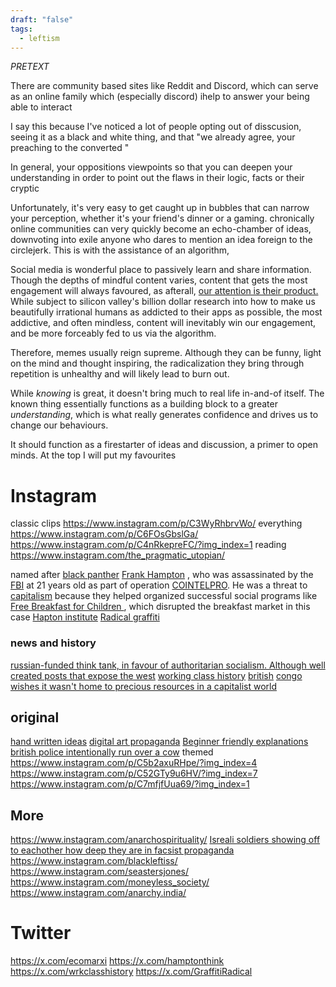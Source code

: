 ```yaml
---
draft: "false"
tags:
  - leftism
---
```


*PRETEXT*

 
There are community based sites like Reddit and Discord, which can serve as an online family which (especially discord) ihelp to answer your being able to interact 

 I say this because I've noticed a lot of people opting out of disscusion, seeing it as a black and white thing, and that "we already agree, your preaching to the converted "

In general, your oppositions viewpoints so that you can deepen your understanding in order to point out the flaws in their logic, facts or their cryptic

Unfortunately, it's very easy to get caught up in bubbles that can narrow your perception, whether it's your friend's dinner or a gaming. chronically online communities can very quickly become an echo-chamber of ideas, downvoting into exile anyone who dares to mention an idea foreign to the circlejerk. This is with the assistance of an algorithm, 

Social media is wonderful place to passively learn and share information.
Though the depths of mindful content varies, content that gets the most engagement will always favoured, as afterall, [our attention is their product.](https://www.humanetech.com/youth/the-attention-economy#question-1) While subject to silicon valley's billion dollar research into how to make us beautifully irrational humans as addicted to their apps as possible, the most addictive, and often mindless, content will inevitably win our engagement, and be more forceably fed to us via the algorithm. 

Therefore, memes usually reign supreme. Although they can be funny, light on the mind and thought inspiring, the radicalization they bring through repetition is unhealthy and will likely lead to burn out.

While *knowing* is great, it doesn't bring much to real life in-and-of itself. The known thing essentially functions as a building block to a greater *understanding*, which is what really generates confidence and drives us to change our behaviours.

It should function as a firestarter of ideas and discussion, a primer to open minds. At the top I will put my favourites
# Instagram

classic clips
https://www.instagram.com/p/C3WyRhbrvWo/ 
everything
https://www.instagram.com/p/C6FOsGbslGa/ 
https://www.instagram.com/p/C4nRkepreFC/?img_index=1
reading
https://www.instagram.com/the_pragmatic_utopian/ 

named after [black panther](https://en.wikipedia.org/wiki/Black_Panther_Party)  [Frank Hampton](https://en.wikipedia.org/wiki/Fred_Hampton) , who was assassinated by the [FBI](https://en.wikipedia.org/wiki/Federal_Bureau_of_Investigation) at 21 years old as part of operation [COINTELPRO](https://en.wikipedia.org/wiki/COINTELPRO). He was a threat to [capitalism](https://en.wikipedia.org/wiki/Capitalism) because they helped organized successful social programs like [Free Breakfast for Children ](https://en.wikipedia.org/wiki/Free_Breakfast_for_Children), which disrupted the breakfast market in this case
[Hapton institute](https://www.instagram.com/p/C1qyOdHuVLq/ )
[Radical graffiti](https://www.instagram.com/p/C8IhF95yODw/)
### news and history
[russian-funded think tank, in favour of authoritarian socialism. Although well created posts that expose the west](https://www.instagram.com/p/C8FOpaEIF1u/?img_index=1  )
[working class history](https://www.instagram.com/p/C685xAaxLyr/)
[british](https://www.instagram.com/p/C8IUWJoIEH9/)
[congo wishes it wasn't home to precious resources in a capitalist world](https://www.instagram.com/p/C8ZXQwgoY_4/)
## original
 [hand written ideas](https://www.instagram.com/p/C1c5hqGRzVZ/?img_index=3)
 [digital art propaganda](https://www.instagram.com/p/C5K9IZ_N9zq/?img_index=1 )
[Beginner friendly explanations](https://www.instagram.com/anti.anti.communism/)
[british police intentionally run over a cow](https://www.instagram.com/p/C8RMViNN5pL/?img_index=1)
themed
https://www.instagram.com/p/C5b2axuRHpe/?img_index=4
https://www.instagram.com/p/C52GTy9u6HV/?img_index=7
https://www.instagram.com/p/C7mfjfUua69/?img_index=1
## More
https://www.instagram.com/anarchospirituality/
[Isreali soldiers showing off to eachother how deep they are in facsist propaganda](https://www.instagram.com/p/C7U4wIiyHa9/?img_index=1)
https://www.instagram.com/blackleftiss/
https://www.instagram.com/seastersjones/
https://www.instagram.com/moneyless_society/ 
https://www.instagram.com/anarchy.india/

# Twitter

https://x.com/ecomarxi
https://x.com/hamptonthink
https://x.com/wrkclasshistory
https://x.com/GraffitiRadical
